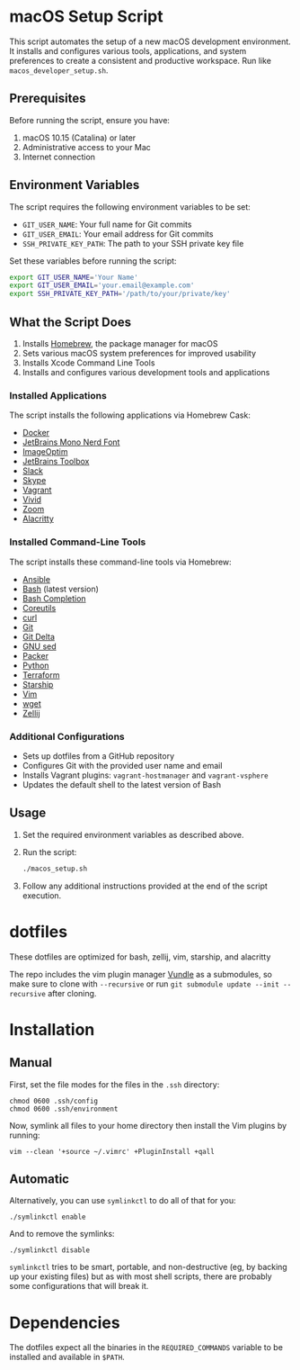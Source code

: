 # macOS Setup Script

This script automates the setup of a new macOS development environment. It installs and configures various tools,
applications, and system preferences to create a consistent and productive workspace. Run
like `macos_developer_setup.sh`.

## Prerequisites

Before running the script, ensure you have:

1. macOS 10.15 (Catalina) or later
2. Administrative access to your Mac
3. Internet connection

## Environment Variables

The script requires the following environment variables to be set:

- `GIT_USER_NAME`: Your full name for Git commits
- `GIT_USER_EMAIL`: Your email address for Git commits
- `SSH_PRIVATE_KEY_PATH`: The path to your SSH private key file

Set these variables before running the script:

```bash
export GIT_USER_NAME='Your Name'
export GIT_USER_EMAIL='your.email@example.com'
export SSH_PRIVATE_KEY_PATH='/path/to/your/private/key'
```

## What the Script Does

1. Installs [Homebrew](https://brew.sh/), the package manager for macOS
2. Sets various macOS system preferences for improved usability
3. Installs Xcode Command Line Tools
4. Installs and configures various development tools and applications

### Installed Applications

The script installs the following applications via Homebrew Cask:

- [Docker](https://www.docker.com/)
- [JetBrains Mono Nerd Font](https://www.nerdfonts.com/)
- [ImageOptim](https://imageoptim.com/)
- [JetBrains Toolbox](https://www.jetbrains.com/toolbox-app/)
- [Slack](https://slack.com/)
- [Skype](https://www.skype.com/)
- [Vagrant](https://www.vagrantup.com/)
- [Vivid](https://www.getvivid.app/)
- [Zoom](https://zoom.us/)
- [Alacritty](https://alacritty.org/)

### Installed Command-Line Tools

The script installs these command-line tools via Homebrew:

- [Ansible](https://www.ansible.com/)
- [Bash](https://www.gnu.org/software/bash/) (latest version)
- [Bash Completion](https://github.com/scop/bash-completion)
- [Coreutils](https://www.gnu.org/software/coreutils/)
- [curl](https://curl.se/)
- [Git](https://git-scm.com/)
- [Git Delta](https://github.com/dandavison/delta)
- [GNU sed](https://www.gnu.org/software/sed/)
- [Packer](https://www.packer.io/)
- [Python](https://www.python.org/)
- [Terraform](https://www.terraform.io/)
- [Starship](https://starship.rs/)
- [Vim](https://www.vim.org/)
- [wget](https://www.gnu.org/software/wget/)
- [Zellij](https://zellij.dev/)

### Additional Configurations

- Sets up dotfiles from a GitHub repository
- Configures Git with the provided user name and email
- Installs Vagrant plugins: `vagrant-hostmanager` and `vagrant-vsphere`
- Updates the default shell to the latest version of Bash

## Usage

1. Set the required environment variables as described above.
2. Run the script:

   ```bash
   ./macos_setup.sh
   ```
3. Follow any additional instructions provided at the end of the script execution.

# dotfiles

These dotfiles are optimized for bash, zellij, vim, starship, and alacritty

The repo includes the vim plugin manager [Vundle](https://github.com/VundleVim/Vundle.vim) as a submodules, so make sure
to clone with `--recursive` or run `git submodule update --init --recursive` after cloning.

# Installation

## Manual

First, set the file modes for the files in the `.ssh` directory:

```
chmod 0600 .ssh/config
chmod 0600 .ssh/environment
```

Now, symlink all files to your home directory then install the Vim plugins by running:

```
vim --clean '+source ~/.vimrc' +PluginInstall +qall
```

## Automatic

Alternatively, you can use `symlinkctl` to do all of that for you:

```
./symlinkctl enable
```

And to remove the symlinks:

```
./symlinkctl disable
```

`symlinkctl` tries to be smart, portable, and non-destructive (eg, by backing up your existing files) but as with most
shell scripts, there are probably some configurations that will break it.

# Dependencies

The dotfiles expect all the binaries in the `REQUIRED_COMMANDS` variable to be installed and available in `$PATH`.
